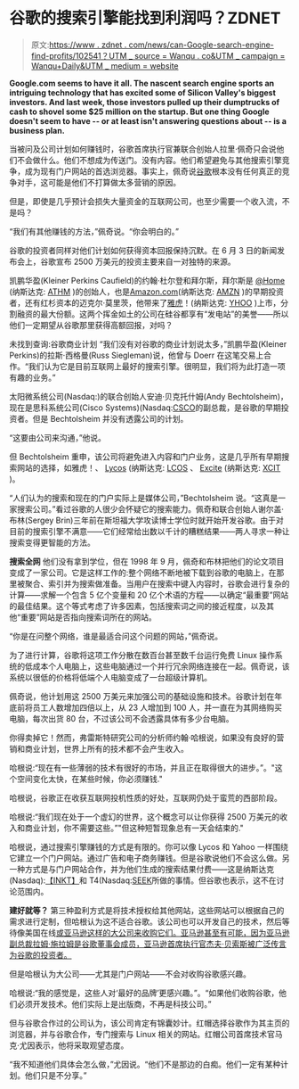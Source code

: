 # 谷歌的搜索引擎能找到利润吗？ZDNET

> 原文:[https://www . zdnet . com/news/can-Google-search-engine-find-profits/102541？UTM _ source = Wanqu . co&UTM _ campaign = Wanqu+Daily&UTM _ medium = website](https://www.zdnet.com/news/can-googles-search-engine-find-profits/102541?utm_source=wanqu.co&utm_campaign=Wanqu+Daily&utm_medium=website)

**Google.com seems to have it all. The nascent search engine sports an intriguing technology that has excited some of Silicon Valley's biggest investors. And last week, those investors pulled up their dumptrucks of cash to shovel some $25 million on the startup. But one thing Google doesn't seem to have -- or at least isn't answering questions about -- is a business plan.**

当被问及公司计划如何赚钱时，谷歌首席执行官兼联合创始人拉里·佩奇只会说他们不会做什么。他们不想成为传送门。没有内容。他们希望避免与其他搜索引擎竞争，成为现有门户网站的首选浏览器。事实上，佩奇说[谷歌](http://www.google.com/)根本没有任何真正的竞争对手，这可能是他们不打算做太多营销的原因。

但是，即使是几乎预计会损失大量资金的互联网公司，也至少需要一个收入流，不是吗？

“我们有其他赚钱的方法，”佩奇说。“你会明白的。”

谷歌的投资者同样对他们计划如何获得资本回报保持沉默。在 6 月 3 日的新闻发布会上，谷歌宣布 2500 万美元的投资主要来自一对独特的来源。

凯鹏华盈(Kleiner Perkins Caufield)的约翰·杜尔登和拜尔斯，拜尔斯是 [@Home](http://xlink.zdnet.com/cgi-bin/texis/cofinder/cofinder/CoDetail.html?CoId=C0002357) (纳斯达克: [ATHM](http://www.zdii.com/industry_list_new.asp?mode=news&ticker=athm) )的创始人，也是[Amazon.com](http://xlink.zdnet.com/cgi-bin/texis/cofinder/cofinder/CoDetail.html?CoId=C0007803)(纳斯达克: [AMZN](http://www.zdii.com/industry_list_new.asp?mode=news&ticker=amzn) )的早期投资者，还有红杉资本的迈克尔·莫里茨，他带来了[雅虎](http://xlink.zdnet.com/cgi-bin/texis/cofinder/cofinder/CoDetail.html?CoId=C0002565)！(纳斯达克: [YHOO](http://www.zdii.com/industry_list_new.asp?mode=news&ticker=yhoo) )上市，分割融资的最大份额。这两个挥金如土的公司在硅谷都享有“发电站”的美誉——所以他们一定期望从谷歌那里获得高额回报，对吗？

未找到查询:谷歌商业计划
“我们没有对谷歌的商业计划说太多，”凯鹏华盈(Kleiner Perkins)的拉斯·西格曼(Russ Siegleman)说，他曾与 Doerr 在这笔交易上合作。“我们认为它是目前互联网上最好的搜索引擎。很明显，我们将为此打造一项有趣的业务。”

太阳微系统公司(Nasdaq:)的联合创始人安迪·贝克托什姆(Andy Bechtolsheim)，现在是思科系统公司(Cisco Systems)(Nasdaq:[CSCO](http://www.zdii.com/industry_list_new.asp?mode=news&ticker=CSCO)的副总裁，是谷歌的早期投资者。但是 Bechtolsheim 并没有透露公司的计划。

“这要由公司来沟通，”他说。

但 Bechtolsheim 重申，该公司将避免进入内容和门户业务，这是几乎所有早期搜索网站的选择，如雅虎！、 [Lycos](http://xlink.zdnet.com/cgi-bin/texis/cofinder/cofinder/CoDetail.html?CoId=C0002379) (纳斯达克: [LCOS](http://www.zdii.com/industry_list_new.asp?mode=news&ticker=lcos) 、 [Excite](http://xlink.zdnet.com/cgi-bin/texis/cofinder/cofinder/CoDetail.html?CoId=C0002363) (纳斯达克: [XCIT](http://www.zdii.com/industry_list_new.asp?mode=news&ticker=xcit) )。

“人们认为的搜索和现在的门户实际上是媒体公司，”Bechtolsheim 说。“这真是一家搜索公司。”看过谷歌的人很少会怀疑它的搜索能力。佩奇和联合创始人谢尔盖·布林(Sergey Brin)三年前在斯坦福大学攻读博士学位时就开始开发谷歌。由于对目前的搜索引擎不满意——它们经常给出数以千计的糟糕结果——两人寻求一种让搜索变得更智能的方法。

<font face="HELVETICA,ARIAL">**搜索全网**</font>
他们没有拿到学位，但在 1998 年 9 月，佩奇和布林把他们的论文项目变成了一家公司。它是这样工作的:整个网络不断地被下载到谷歌的电脑上，在那里被聚合、索引并为搜索做准备。当用户在搜索中键入内容时，谷歌会进行复杂的计算——求解一个包含 5 亿个变量和 20 亿个术语的方程——以确定“最重要”网站的最佳结果。这个等式考虑了许多因素，包括搜索词之间的接近程度，以及其他“重要”网站是否指向搜索词所在的网站。

“你是在问整个网络，谁是最适合问这个问题的网站，”佩奇说。

为了进行计算，谷歌将这项工作分散在数百台甚至数千台运行免费 Linux 操作系统的低成本个人电脑上，这些电脑通过一个并行冗余网络连接在一起。佩奇说，该系统以很低的价格将低端个人电脑变成了一台超级计算机。

佩奇说，他计划用这 2500 万美元来加强公司的基础设施和技术。谷歌计划在年底前将员工人数增加四倍以上，从 23 人增加到 100 人，并一直在为其网络购买电脑，每次出货 80 台，不过该公司不会透露具体有多少台电脑。

你得卖掉它！然而，弗雷斯特研究公司的分析师约翰·哈根说，如果没有良好的营销和商业计划，世界上所有的技术都不会产生收入。

哈根说:“现在有一些薄弱的技术有很好的市场，并且正在取得很大的进步。”。"这个空间变化太快，在某些时候，你必须赚钱."

哈根说，谷歌正在收获互联网投机性质的好处，互联网仍处于蛮荒的西部阶段。

哈根说:“我们现在处于一个虚幻的世界，这个概念可以让你获得 2500 万美元的收入和商业计划，你不需要这些。”"但这种短暂现象总有一天会结束的."

哈根说，通过搜索引擎赚钱的方式是有限的。你可以像 Lycos 和 Yahoo 一样围绕它建立一个门户网站。通过广告和电子商务赚钱。但是谷歌说他们不会这么做。另一种方式是与门户网站合作，并为他们生成的搜索结果付费——这是纳斯达克(Nasdaq):[【INKT】](http://www.zdii.com/industry_list_new.asp?mode=news&ticker=inkt)和 T4(Nasdaq:[SEEK](http://www.zdii.com/industry_list_new.asp?mode=news&ticker=seek)所做的事情。但谷歌也表示，这不在讨论范围内。

<font face="HELVETICA,ARIAL">**建好就等？**</font>
第三种盈利方式是将技术授权给其他网站，这些网站可以根据自己的需求进行定制，但哈根认为这不适合谷歌。该公司也可以开发自己的技术，然后等待像美国在线[或亚马逊这样的大公司来收购它们。亚马逊甚至有可能，因为亚马逊副总裁拉姆·施拉姆是谷歌董事会成员，亚马逊首席执行官杰夫·贝索斯被广泛传言为谷歌的投资者。](http://xlink.zdnet.com/cgi-bin/texis/cofinder/cofinder/CoDetail.html?CoId=C0000262)

但是哈根认为大公司——尤其是门户网站——不会对收购谷歌感兴趣。

哈根说:“我的感觉是，这些人对‘最好的品牌’更感兴趣。”。“如果他们收购谷歌，他们必须开发技术。他们实际上是出版商，不再是科技公司。”

但与谷歌合作过的公司认为，该公司肯定有锦囊妙计。红帽选择谷歌作为其主页的浏览器，并与谷歌合作，专门搜索与 Linux 相关的网站。红帽公司首席技术官马克·尤因表示，他将采取观望态度。

“我不知道他们具体会怎么做，”尤因说。“他们不是那边的白痴。他们一定有某种计划。他们只是不分享。”